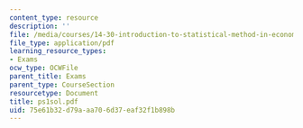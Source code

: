 ```yaml
---
content_type: resource
description: ''
file: /media/courses/14-30-introduction-to-statistical-method-in-economics-spring-2006/75e61b32d79aaa706d37eaf32f1b898b_ps1sol.pdf
file_type: application/pdf
learning_resource_types:
- Exams
ocw_type: OCWFile
parent_title: Exams
parent_type: CourseSection
resourcetype: Document
title: ps1sol.pdf
uid: 75e61b32-d79a-aa70-6d37-eaf32f1b898b
---
```

